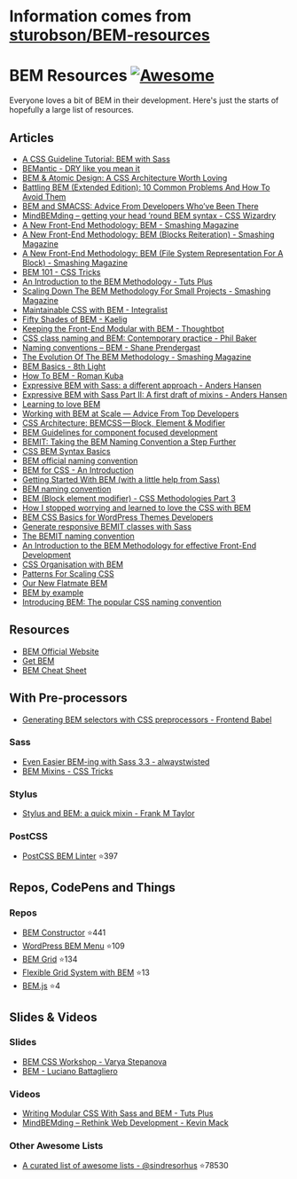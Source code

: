 # Information comes from [sturobson/BEM-resources](https://github.com/sturobson/BEM-resources)
# BEM Resources [![Awesome](https://cdn.rawgit.com/sindresorhus/awesome/d7305f38d29fed78fa85652e3a63e154dd8e8829/media/badge.svg)](https://github.com/sindresorhus/awesome)

Everyone loves a bit of BEM in their development. Here's just the starts of hopefully a large list of resources.

## Articles

- [A CSS Guideline Tutorial: BEM with Sass](https://assist-software.net/blog/css-guideline-tutorial-bem-sass)
- [BEMantic - DRY like you mean it](https://medium.com/@stowball/bemantic-dry-like-you-mean-it-133ea3843d98#.a2ivj7ny9)
- [BEM & Atomic Design: A CSS Architecture Worth Loving](https://www.lullabot.com/articles/bem-atomic-design-a-css-architecture-worth-loving)
- [Battling BEM (Extended Edition): 10 Common Problems And How To Avoid Them](https://www.smashingmagazine.com/2016/06/battling-bem-extended-edition-common-problems-and-how-to-avoid-them/)
- [BEM and SMACSS: Advice From Developers Who’ve Been There](http://www.sitepoint.com/bem-smacss-advice-from-developers/)
- [MindBEMding – getting your head ’round BEM syntax - CSS Wizardry](http://csswizardry.com/2013/01/mindbemding-getting-your-head-round-bem-syntax/)
- [A New Front-End Methodology: BEM - Smashing Magazine](https://www.smashingmagazine.com/2012/04/a-new-front-end-methodology-bem/)
- [A New Front-End Methodology: BEM (Blocks Reiteration) - Smashing Magazine](https://www.smashingmagazine.com/a-new-front-end-methodology-bem-blocks-reiteration/)
- [A New Front-End Methodology: BEM (File System Representation For A Block) - Smashing Magazine](https://www.smashingmagazine.com/front-end-methodology-bem-file-system-representation/)
- [BEM 101 - CSS Tricks](https://css-tricks.com/bem-101/)
- [An Introduction to the BEM Methodology - Tuts Plus](http://webdesign.tutsplus.com/articles/an-introduction-to-the-bem-methodology--cms-19403)
- [Scaling Down The BEM Methodology For Small Projects - Smashing Magazine](https://www.smashingmagazine.com/2014/07/bem-methodology-for-small-projects/)
- [Maintainable CSS with BEM - Integralist](http://www.integralist.co.uk/posts/bem.html)
- [Fifty Shades of BEM - Kaelig](http://blog.kaelig.fr/post/48196348743/fifty-shades-of-bem)
- [Keeping the Front-End Modular with BEM - Thoughtbot](https://robots.thoughtbot.com/keeping-the-frontend-modular-with-bem)
- [CSS class naming and BEM: Contemporary practice - Phil Baker](http://philbaker.me/2014/02/css-class-naming-and-bem-contemporary-practice/)
- [Naming conventions – BEM - Shane Prendergast](http://shaneprendergast.webknit.co.uk/css/naming-conventions-bem/)
- [The Evolution Of The BEM Methodology - Smashing Magazine](https://www.smashingmagazine.com/2013/02/the-history-of-the-bem-methodology/)
- [BEM Basics - 8th Light](http://blog.8thlight.com/nelsol-batalla/2014/08/01/bem-basics.html)
- [How To BEM - Roman Kuba](https://medium.com/@Codebryo/how-to-bem-4a55fa3cd429)
- [Expressive BEM with Sass: a different approach - Anders Hansen](http://codepen.io/andersschmidt/post/expressive-bem-with-sass-a-different-approach)
- [Expressive BEM with Sass Part II: A first draft of mixins - Anders Hansen](http://codepen.io/andersschmidt/post/expressive-bem-with-sass-part-ii-a-first-draft-of-mixins)
- [Learning to love BEM](http://mono.company/journal/frontend/learning-to-love-bem//)
- [Working with BEM at Scale — Advice From Top Developers](http://www.sitepoint.com/working-bem-scale-advice-top-developers/)
- [CSS Architecture: BEMCSS — Block, Element &  Modifier](https://medium.com/@mjtweaver/css-architecture-bemcss-block-element-modifier-e642bd0f4218)
- [BEM Guidelines for component focused development](http://www.joelambert.co.uk/article/bem-guidelines/)
- [BEMIT: Taking the BEM Naming Convention a Step Further](http://csswizardry.com/2015/08/bemit-taking-the-bem-naming-convention-a-step-further/)
- [CSS BEM Syntax Basics](https://coryrylan.com/blog/css-bem-syntax-basics)
- [BEM official naming convention](https://en.bem.info/method/naming-convention/)
- [BEM for CSS - An Introduction](http://www.gapintelligence.com/blog/2015/bem-for-css-an-introduction)
- [Getting Started With BEM (with a little help from Sass)](https://www.packtpub.com/books/content/getting-started-bem-little-help-sass/)
- [BEM naming convention](http://alexmuraro.me/posts/bem/)
- [BEM (Block element modifier) - CSS Methodologies Part 3](http://techblog.buyapowa.com/css/frontend/scss/sass/2015/10/07/css-methodologies-part-3.html)
- [How I stopped worrying and learned to love the CSS with BEM](http://www.theodo.fr/blog/2015/10/how-i-stopped-worrying-and-learned-to-love-the-css-with-bem/)
- [BEM CSS Basics for WordPress Themes Developers](https://ahmadawais.com/bem-css-basics-for-wordpress-themes-developers/)
- [Generate responsive BEMIT classes with Sass](http://codepen.io/craigmdennis/post/generate-responsive-bemit-classes-with-sass)
- [The BEMIT naming convention](http://www.jamesturneronline.net/beautifulweb/bemit-naming-convention.html)
- [An Introduction to the BEM Methodology for effective Front-End Development](http://4digits.net/blog/sass/introduction-to-bem.html)
- [CSS Organisation with BEM](http://www.blankmaker.com/css-organization-with-bem/)
- [Patterns For Scaling CSS](https://dominikpiatek.com/patterns-for-scaling-css/)
- [Our New Flatmate BEM](https://m.alphasights.com/our-new-flatmate-bem-15591204af04#.paldmaoyp)
- [BEM by example](https://seesparkbox.com/foundry/bem_by_example)
- [Introducing BEM: The popular CSS naming convention](https://assortment.io/posts/introducing-bem-css-naming-convention)

## Resources

- [BEM Official Website](https://en.bem.info/)
- [Get BEM](http://getbem.com/introduction/)
- [BEM Cheat Sheet](https://gist.github.com/ingdir/0b211b9253c376f9cfa5)

## With Pre-processors

- [Generating BEM selectors with CSS preprocessors - Frontend Babel](http://frontendbabel.info/articles/bem-with-css-preprocessors/)

### Sass
- [Even Easier BEM-ing with Sass 3.3 - alwaystwisted](http://alwaystwisted.com/articles/2014-02-27-even-easier-bem-ing-with-sass-33)
- [BEM Mixins - CSS Tricks](https://css-tricks.com/snippets/sass/bem-mixins/)

### Stylus
- [Stylus and BEM: a quick mixin - Frank M Taylor](http://blog.frankmtaylor.com/2014/07/16/stylus-and-bem-a-quick-mixin/)

### PostCSS

- [PostCSS BEM Linter](https://github.com/postcss/postcss-bem-linter) :star:397

## Repos, CodePens and Things

### Repos
- [BEM Constructor](https://github.com/danielguillan/bem-constructor) :star:441
- [WordPress BEM Menu](https://github.com/roikles/Wordpress-Bem-Menu) :star:109
- [BEM Grid](https://github.com/bem-incubator/bem-grid) :star:134
- [Flexible Grid System with BEM](https://github.com/flexiblegs/flexiblegs-bem) :star:13
- [BEM.js](https://github.com/maykinmedia/bem.js) :star:4

## Slides &amp; Videos

### Slides
- [BEM CSS Workshop - Varya Stepanova](http://varya.me/bem-css-workshop/)
- [BEM - Luciano Battagliero](https://speakerdeck.com/battaglr/bem)

### Videos
- [Writing Modular CSS With Sass and BEM - Tuts Plus](https://www.youtube.com/watch?v=WH4U4K5W8N8)
- [MindBEMding – Rethink Web Development - Kevin Mack](https://www.youtube.com/watch?v=vgg-NsKZaE4)


### Other Awesome Lists
- [A curated list of awesome lists - @sindresorhus](https://github.com/sindresorhus/awesome) :star:78530

